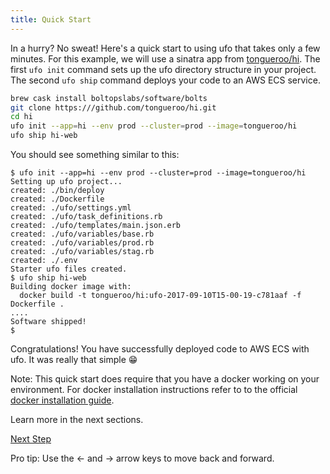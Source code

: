 ```yaml
---
title: Quick Start
---
```


In a hurry? No sweat! Here's a quick start to using ufo that takes only a few minutes. For this example, we will use a sinatra app from [tongueroo/hi](https://github.com/tongueroo/ufo).  The first `ufo init` command sets up the ufo directory structure in your project. The second `ufo ship` command deploys your code to an AWS ECS service.

```sh
brew cask install boltopslabs/software/bolts
git clone https:///github.com/tongueroo/hi.git
cd hi
ufo init --app=hi --env prod --cluster=prod --image=tongueroo/hi
ufo ship hi-web
```

You should see something similar to this:

```
$ ufo init --app=hi --env prod --cluster=prod --image=tongueroo/hi
Setting up ufo project...
created: ./bin/deploy
created: ./Dockerfile
created: ./ufo/settings.yml
created: ./ufo/task_definitions.rb
created: ./ufo/templates/main.json.erb
created: ./ufo/variables/base.rb
created: ./ufo/variables/prod.rb
created: ./ufo/variables/stag.rb
created: ./.env
Starter ufo files created.
$ ufo ship hi-web
Building docker image with:
  docker build -t tongueroo/hi:ufo-2017-09-10T15-00-19-c781aaf -f Dockerfile .
....
Software shipped!
$
```
Congratulations! You have successfully deployed code to AWS ECS with ufo. It was really that simple 😁

Note: This quick start does require that you have a docker working on your environment.  For docker installation instructions refer to to the official [docker installation guide](https://docs.docker.com/engine/installation/).

Learn more in the next sections.

<a id="next" class="btn btn-primary" href="{% link docs.md %}">Next Step</a>
<p class="keyboard-tip">Pro tip: Use the <- and -> arrow keys to move back and forward.</p>

